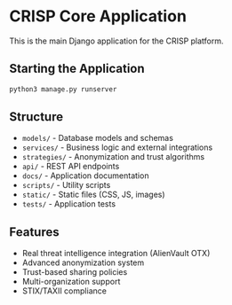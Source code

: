 # CRISP Core Application

This is the main Django application for the CRISP platform.

## Starting the Application

```bash
python3 manage.py runserver
```

## Structure

- `models/` - Database models and schemas
- `services/` - Business logic and external integrations
- `strategies/` - Anonymization and trust algorithms
- `api/` - REST API endpoints
- `docs/` - Application documentation
- `scripts/` - Utility scripts
- `static/` - Static files (CSS, JS, images)
- `tests/` - Application tests

## Features

- Real threat intelligence integration (AlienVault OTX)
- Advanced anonymization system
- Trust-based sharing policies
- Multi-organization support
- STIX/TAXII compliance
